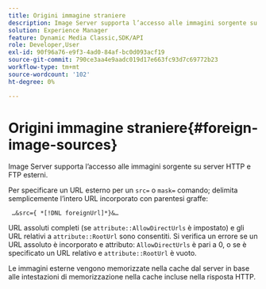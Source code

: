 ```yaml
---
title: Origini immagine straniere
description: Image Server supporta l’accesso alle immagini sorgente su server HTTP e FTP esterni.
solution: Experience Manager
feature: Dynamic Media Classic,SDK/API
role: Developer,User
exl-id: 90f96a76-e9f3-4ad0-84af-bc0d093acf19
source-git-commit: 790ce3aa4e9aadc019d17e663fc93d7c69772b23
workflow-type: tm+mt
source-wordcount: '102'
ht-degree: 0%

---
```


# Origini immagine straniere{#foreign-image-sources}

Image Server supporta l’accesso alle immagini sorgente su server HTTP e FTP esterni.

Per specificare un URL esterno per un `src=` o `mask=` comando; delimita semplicemente l’intero URL incorporato con parentesi graffe:

` …&src={ *[!DNL foreignUrl]*}&…`

URL assoluti completi (se `attribute::AllowDirectUrls` è impostato) e gli URL relativi a `attribute::RootUrl` sono consentiti. Si verifica un errore se un URL assoluto è incorporato e attributo: `AllowDirectUrls` è pari a 0, o se è specificato un URL relativo e `attribute::RootUrl` è vuoto.

Le immagini esterne vengono memorizzate nella cache dal server in base alle intestazioni di memorizzazione nella cache incluse nella risposta HTTP.
